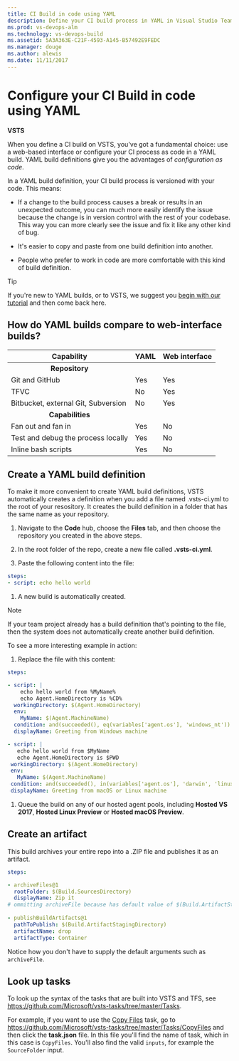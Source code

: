 ```yaml
---
title: CI Build in code using YAML
description: Define your CI build process in YAML in Visual Studio Team Services (VSTS) and Team Foundation Server (TFS)
ms.prod: vs-devops-alm
ms.technology: vs-devops-build
ms.assetid: 5A3A363E-C21F-4593-A145-B57492E9FEDC
ms.manager: douge
ms.author: alewis
ms.date: 11/11/2017
---
```


# Configure your CI Build in code using YAML

**VSTS**

When you define a CI build on VSTS, you've got a fundamental choice: use a web-based interface or configure your CI process as code in a YAML build. YAML build definitions give you the advantages of _configuration as code_. 

In a YAML build definition, your CI build process is versioned with your code. This means: 

* If a change to the build process causes a break or results in an unexpected outcome, you can much more easily identify the issue because the change is in version control with the rest of your codebase. This way you can more clearly see the issue and fix it like any other kind of bug.

* It's easier to copy and paste from one build definition into another.

* People who prefer to work in code are more comfortable with this kind of build definition.

> [!TIP]
> If you're new to YAML builds, or to VSTS, we suggest you [begin with our tutorial](build-yaml-get-started.md) and then come back here.

## How do YAML builds compare to web-interface builds?

[//]: # (TODO: review https://github.com/Microsoft/vsts-agent/blob/master/docs/preview/yamlgettingstarted-features.md with PM; brainstorm for other gaps)

|Capability|YAML|Web interface|
|-|-|-|
|<center>**Repository**</center>|
|Git and GitHub|Yes|Yes|
|TFVC|No|Yes|
|Bitbucket, external Git, Subversion|No|Yes|
|<center>**Capabilities**</center>|
|Fan out and fan in|Yes|No|
|Test and debug the process locally|Yes|No|
|Inline bash scripts|Yes|No|

## Create a YAML build definition

To make it more convenient to create YAML build definitions, VSTS automatically creates a definition when you add a file named .vsts-ci.yml to the root of your resository. It creates the build definition in a folder that has the same name as your repository.

1. Navigate to the **Code** hub, choose the **Files** tab, and then choose the repository you created in the above steps.

1. In the root folder of the repo, create a new file called **.vsts-ci.yml**.

1. Paste the following content into the file:

```YAML
steps:
- script: echo hello world 
```

1. A new build is automatically created.

 > [!NOTE]
 > If your team project already has a build definition that's pointing to the file, then the system does not automatically create another build definition.


To see a more interesting example in action:

1. Replace the file with this content:

 ```YAML
 steps:

 - script: |
     echo hello world from %MyName%
     echo Agent.HomeDirectory is %CD%
   workingDirectory: $(Agent.HomeDirectory)
   env:
     MyName: $(Agent.MachineName)
   condition: and(succeeded(), eq(variables['agent.os'], 'windows_nt'))
   displayName: Greeting from Windows machine

- script: |
    echo hello world from $MyName
    echo Agent.HomeDirectory is $PWD
  workingDirectory: $(Agent.HomeDirectory)
  env:
    MyName: $(Agent.MachineName)
  condition: and(succeeded(), in(variables['agent.os'], 'darwin', 'linux'))
  displayName: Greeting from macOS or Linux machine
```

1. Queue the build on any of our hosted agent pools, including **Hosted VS 2017**, **Hosted Linux Preview** or **Hosted macOS Preview**.

## Create an artifact

This build archives your entire repo into a .ZIP file and publishes it as an artifact.

```YAML
steps:

- archiveFiles@1
  rootFolder: $(Build.SourcesDirectory)
  displayName: Zip it
# ommitting archiveFile because has default value of $(Build.ArtifactStagingDirectory)/$(Build.BuildId).zip
 
- publishBuildArtifacts@1
  pathToPublish: $(Build.ArtifactStagingDirectory)
  artifactName: drop
  artifactType: Container
```

Notice how you don't have to supply the default arguments such as `archiveFile`.

## Look up tasks

To look up the syntax of the tasks that are built into VSTS and TFS, see https://github.com/Microsoft/vsts-tasks/tree/master/Tasks. 

For example, if you want to use the [Copy Files](../tasks/utility/copy-files.md) task, go to https://github.com/Microsoft/vsts-tasks/tree/master/Tasks/CopyFiles and then click the **task.json** file. In this file you'll find the name of task, which in this case is `CopyFiles`. You'll also find the valid `inputs`, for example the `SourceFolder` input.

